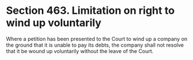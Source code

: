 # Section 463. Limitation on right to wind up voluntarily

Where a petition has been presented to the Court to wind up a company on the ground that it is unable to pay its debts, the company shall not resolve that it be wound up voluntarily without the leave of the Court.

